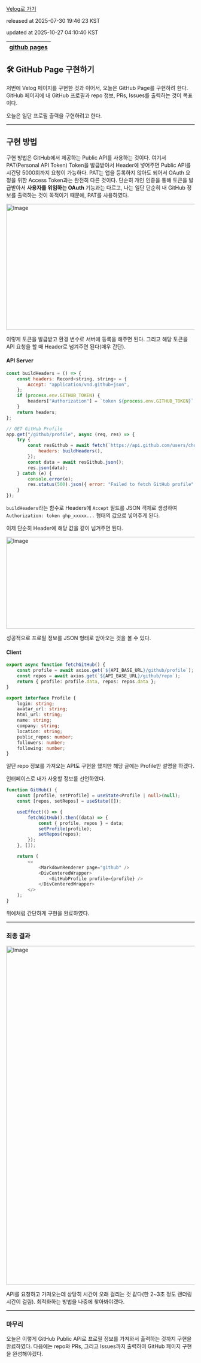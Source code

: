 [Velog로 가기](https://velog.io/@choi-hyk/GitHub-Pages-GitHub-Page-구현하기-Profile)

released at 2025-07-30 19:46:23 KST

updated at 2025-10-27 04:10:40 KST

|[github pages](https://velog.io/tags/github-pages)|
|----|

## 🛠️ GitHub Page 구현하기

저번에 Velog 페이지를 구현한 것과 이어서, 오늘은 GitHub Page를 구현하려 한다. GitHub 페이지에 내 GitHub 프로필과 repo 정보, PRs, Issues를 출력하는 것이 목표이다.

오늘은 일단 프로필 출력을 구현하려고 한다.

---

## 구현 방법

구현 방법은 GitHub에서 제공하는 Public API를 사용하는 것이다. 여기서 PAT(Personal API Token) Token을 발급받아서 Header에 넣어주면 Public API를 시간당 5000회까지 요청이 가능하다. PAT는 앱을 등록하지 않아도 되어서 OAuth 요청을 위한 Access Token과는 완전히 다른 것이다. 단순히 개인 인증을 통해 토큰을 발급받아서 **사용자를 위임하는 OAuth** 기능과는 다르고, 나는 일단 단순히 내 GitHub 정보를 출력하는 것이 목적이기 때문에, PAT를 사용하였다.

<img width="1258" height="336" alt="Image" src="https://github.com/user-attachments/assets/a438dec7-e049-44f7-9312-c93d102bdd2e" />

이렇게 토큰을 발급받고 환경 변수로 서버에 등록을 해주면 된다. 그리고 해당 토큰을 API 요청을 할 때 Header로 넘겨주면 된다(매우 간단).

#### API Server

```js
const buildHeaders = () => {
    const headers: Record<string, string> = {
        Accept: "application/vnd.github+json",
    };
    if (process.env.GITHUB_TOKEN) {
        headers["Authorization"] = `token ${process.env.GITHUB_TOKEN}`;
    }
    return headers;
};

// GET GitHub Profile
app.get("/github/profile", async (req, res) => {
    try {
        const resGithub = await fetch(`https://api.github.com/users/choi-hyk`, {
            headers: buildHeaders(),
        });
        const data = await resGithub.json();
        res.json(data);
    } catch (e) {
        console.error(e);
        res.status(500).json({ error: "Failed to fetch GitHub profile" });
    }
});
```

`buildHeaders`라는 함수로 Headers에 `Accept` 필드를 JSON 객체로 생성하여 `Authorization: token ghp_xxxxx...` 형태의 값으로 넣어주게 된다.

이제 단순히 Header에 해당 값을 같이 넘겨주면 된다.

<img width="1909" height="245" alt="Image" src="https://github.com/user-attachments/assets/e0a2dc33-2cf8-4669-a78f-43e352347561" />

성공적으로 프로필 정보를 JSON 형태로 받아오는 것을 볼 수 있다.

#### Client

```ts
export async function fetchGitHub() {
    const profile = await axios.get(`${API_BASE_URL}/github/profile`);
    const repos = await axios.get(`${API_BASE_URL}/github/repo`);
    return { profile: profile.data, repos: repos.data };
}

export interface Profile {
    login: string;
    avatar_url: string;
    html_url: string;
    name: string;
    company: string;
    location: string;
    public_repos: number;
    followers: number;
    following: number;
}
```

일단 repo 정보를 가져오는 API도 구현을 했지만 해당 글에는 Profile만 설명을 하겠다.

인터페이스로 내가 사용할 정보를 선언하였다.

```ts
function GitHub() {
    const [profile, setProfile] = useState<Profile | null>(null);
    const [repos, setRepos] = useState([]);

    useEffect(() => {
        fetchGitHub().then((data) => {
            const { profile, repos } = data;
            setProfile(profile);
            setRepos(repos);
        });
    }, []);

    return (
        <>
            <MarkdownRenderer page="github" />
            <DivCenteredWrapper>
                <GitHubProfile profile={profile} />
            </DivCenteredWrapper>
        </>
    );
}
```

위에처럼 간단하게 구현을 완료하였다.

---

### 최종 결과

<img width="1919" height="904" alt="Image" src="https://github.com/user-attachments/assets/8445ce65-851b-4729-9dcc-bebaf4eed180" />

API를 요청하고 가져오는데 상당히 시간이 오래 걸리는 것 같다(한 2\~3초 정도 렌더링 시간이 걸림). 최적화하는 방법을 나중에 찾아봐야겠다.

---

### 마무리

오늘은 이렇게 GitHub Public API로 프로필 정보를 가져와서 출력하는 것까지 구현을 완료하였다. 다음에는 repo와 PRs, 그리고 Issues까지 출력하여 GitHub 페이지 구현을 완성해야겠다.


